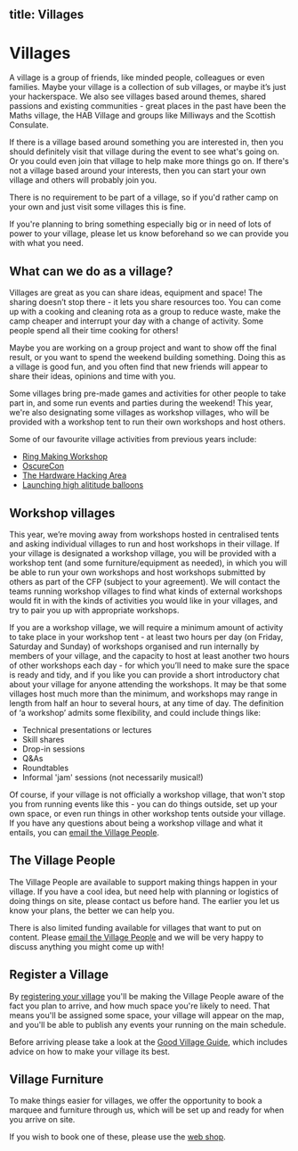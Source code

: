 title: Villages
---
# Villages
A village is a group of friends, like minded people, colleagues or even families. Maybe your village is a collection of sub villages, or maybe it’s just your hackerspace. We also see villages based around themes, shared passions and existing communities - great places in the past have been the Maths village, the HAB Village and groups like Milliways and the Scottish Consulate.

If there is a village based around something you are interested in, then you should definitely visit that village during the event to see what's going on. Or you could even join that village to help make more things go on. If there's not a village based around your interests, then you can start your own village and others will probably join you.

There is no requirement to be part of a village, so if you'd rather camp on your own and just visit some villages this is fine.

If you're planning to bring something especially big or in need of lots of power to your village, please let us know beforehand so we can provide you with what you need.

## What can we do as a village?
Villages are great as you can share ideas, equipment and space! The sharing doesn’t stop there - it lets you share resources too. You can come up with a cooking and cleaning rota as a group to reduce waste, make the camp cheaper and interrupt your day with a change of activity. Some people spend all their time cooking for others!

Maybe you are working on a group project and want to show off the final result, or you want to spend the weekend building something. Doing this as a village is good fun, and you often find that new friends will appear to share their ideas, opinions and time with you.

Some villages bring pre-made games and activities for other people to take part in, and some run events and parties during the weekend! This year, we're also designating some villages as workshop villages, who will be provided with a workshop tent to run their own workshops and host others.

Some of our favourite village activities from previous years include:

* [Ring Making Workshop](https://wiki-archive.emfcamp.org/2018/w/index.php/Village:Goldsmithing)
* [OscureCon](https://wiki-archive.emfcamp.org/2018/w/index.php/Village:ObscureCon)
* [The Hardware Hacking Area](https://wiki-archive.emfcamp.org/2018/w/index.php/Village:Hardware_Hacking_Area)
* [Launching high alititude balloons](https://wiki-archive.emfcamp.org/2018/w/index.php/Village:HABville)

## Workshop villages
This year, we’re moving away from workshops hosted in centralised tents and asking individual villages to run and host workshops in their village. If your village is designated a workshop village, you will be provided with a workshop tent (and some furniture/equipment as needed), in which you will be able to run your own workshops and host workshops submitted by others as part of the CFP (subject to your agreement). We will contact the teams running workshop villages to find what kinds of external workshops would fit in with the kinds of activities you would like in your villages, and try to pair you up with appropriate workshops.

If you are a workshop village, we will require a minimum amount of activity to take place in your workshop tent - at least two hours per day (on Friday, Saturday and Sunday) of workshops organised and run internally by members of your village, and the capacity to host at least another two hours of other workshops each day - for which you’ll need to make sure the space is ready and tidy, and if you like you can provide a short introductory chat about your village for anyone attending the workshops. It may be that some villages host much more than the minimum, and workshops may range in length from half an hour to several hours, at any time of day. The definition of ‘a workshop’ admits some flexibility, and could include things like:

* Technical presentations or lectures
* Skill shares
* Drop-in sessions
* Q&As
* Roundtables
* Informal 'jam' sessions (not necessarily musical!)

Of course, if your village is not officially a workshop village, that won't stop you from running events like this - you can do things outside, set up your own space, or even run things in other workshop tents outside your village. If you have any questions about being a workshop village and what it entails, you can [email the Village People](mailto:villages@emfcamp.org).

## The Village People
The Village People are available to support making things happen in your village. If you have a cool idea, but need help with planning or logistics of doing things on site, please contact us before hand. The earlier you let us know your plans, the better we can help you.

There is also limited funding available for villages that want to put on content. Please [email the Village People](mailto:villages@emfcamp.org) and we will be very happy to discuss anything you might come up with!

## Register a Village
By [registering your village](/villages) you'll be making the Village People aware of the fact you plan to arrive, and how much space you're likely to need. That means you'll be assigned some space, your village will appear on the map, and you'll be able to publish any events your running on the main schedule.

Before arriving please take a look at the [Good Village Guide](https://wiki.emfcamp.org/wiki/Good_Village_Guide), which includes advice on how to make your village its best.

## Village Furniture
To make things easier for villages, we offer the opportunity to book a marquee and furniture through us, which will be set up and ready for when you arrive on site.

If you wish to book one of these, please use the [web shop](/tickets/hire).

